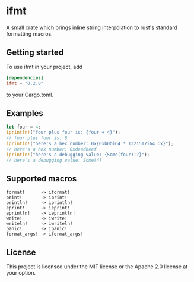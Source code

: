 # ifmt
A small crate which brings inline string interpolation to rust's standard formatting macros.

## Getting started
To use ifmt in your project, add
```toml
[dependencies]
ifmt = "0.2.0"
```
to your Cargo.toml.

## Examples
```rust
let four = 4;
iprintln!("four plus four is: {four + 4}");
// four plus four is: 8
iprintln!("here's a hex number: 0x{0xb0bi64 * 1321517i64 :x}");
// here's a hex number: 0xdeadbeef
iprintln!("here's a debugging value: {Some(four):?}");
// here's a debugging value: Some(4)
```

## Supported macros
```
format!      -> iformat!
print!       -> iprint!
println!     -> iprintln!
eprint!      -> ieprint!
eprintln!    -> ieprintln!
write!       -> iwrite!
writeln!     -> iwriteln!
panic!       -> ipanic!
format_args! -> iformat_args!
```

## License
This project is licensed under the MIT license or the Apache 2.0 license at your option.
